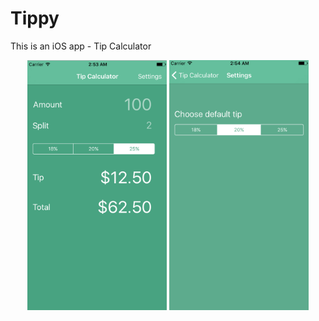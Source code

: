# Tippy
This is an iOS app - Tip Calculator

<p align="center">
  <img src="scr1.png" height="400"/>
  <img src="scr2.png" height="400"/>
</p>
